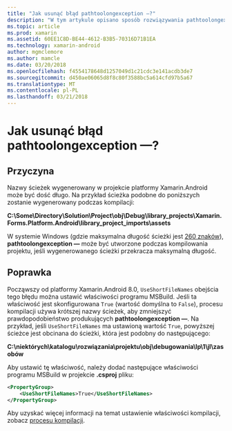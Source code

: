 ```yaml
---
title: "Jak usunąć błąd pathtoolongexception —?"
description: "W tym artykule opisano sposób rozwiązywania pathtoolongexception —, które mogą wystąpić podczas kompilowania aplikacji."
ms.topic: article
ms.prod: xamarin
ms.assetid: 60EE1C8D-BE44-4612-B3B5-70316D71B1EA
ms.technology: xamarin-android
author: mgmclemore
ms.author: mamcle
ms.date: 03/20/2018
ms.openlocfilehash: f4554178648d1257049d1c21cdc3e141acdb3de7
ms.sourcegitcommit: d450ae06065d8f8c80f3588bc5a614cfd97b5a67
ms.translationtype: MT
ms.contentlocale: pl-PL
ms.lasthandoff: 03/21/2018
---
```

# <a name="how-do-i-resolve-a-pathtoolongexception-error"></a>Jak usunąć błąd pathtoolongexception —?

## <a name="cause"></a>Przyczyna

Nazwy ścieżek wygenerowany w projekcie platformy Xamarin.Android może być dość długo.
Na przykład ścieżka podobne do poniższych zostanie wygenerowany podczas kompilacji:

**C:\\Some\\Directory\\Solution\\Project\\obj\\Debug\\__library_projects__\\Xamarin.Forms.Platform.Android\\library_project_imports\\assets**

W systemie Windows (gdzie maksymalna długość ścieżki jest [260 znaków](https://msdn.microsoft.com/library/windows/desktop/aa365247.aspx)), **pathtoolongexception —** może być utworzone podczas kompilowania projektu, jeśli wygenerowanego ścieżki przekracza maksymalną długość. 

## <a name="fix"></a>Poprawka

Począwszy od platformy Xamarin.Android 8.0, `UseShortFileNames` obejścia tego błędu można ustawić właściwości programu MSBuild. Jeśli ta właściwość jest skonfigurowana `True` (wartość domyślna to `False`), procesu kompilacji używa krótszej nazwy ścieżek, aby zmniejszyć prawdopodobieństwo produkujących **pathtoolongexception —**.
Na przykład, jeśli `UseShortFileNames` ma ustawioną wartość `True`, powyższej ścieżce jest obcinana do ścieżki, która jest podobny do następującego:

**C:\\niektórych\\katalogu\\rozwiązania\\projektu\\obj\\debugowania\\lp\\1\\jl\\zasobów**

Aby ustawić tę właściwość, należy dodać następujące właściwości programu MSBuild w projekcie **.csproj** pliku:

```xml
<PropertyGroup>
    <UseShortFileNames>True</UseShortFileNames>
</PropertyGroup>
```

Aby uzyskać więcej informacji na temat ustawienie właściwości kompilacji, zobacz [procesu kompilacji](~/android/deploy-test/building-apps/build-process.md).
